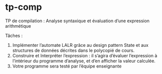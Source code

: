# tp-comp

TP de compilation : Analyse syntaxique et évaluation d’une expression arithmétique

Tâches :
1. Implémenter l’automate LALR grâce au design pattern State et aux structures de données décrites dans le polycopié de cours.
2. Construire et Interpréter l’expression : il s’agira d’évaluer l’expression à l’intérieur du programme d’analyse, et d’en afficher la valeur calculée.
3. Votre programme sera testé par l’équipe enseignante




